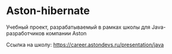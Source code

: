 # Aston-hibernate

Учебный проект, разрабатываемый в рамках школы для Java-разработчиков компании Aston

Ссылка на школу: https://career.astondevs.ru/presentation/java